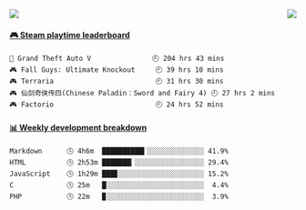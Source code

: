 <p>
<!--   <img src="https://moe-counter.anyfan.repl.co/get/@github.readme"> -->
  <img src="https://api.anyfan.top/count/?name=anyfan">
  <img src="https://weather-icon.anyfan.repl.co/@shanghai" align="right">
</p>


<!-- steam-box start -->
#### <a href="https://gist.github.com/2bb05a98c541b99e8793360d7e14488a" target="_blank">🎮 Steam playtime leaderboard</a>
```text
🚓 Grand Theft Auto V               🕘 204 hrs 43 mins
🎮 Fall Guys: Ultimate Knockout     🕘 39 hrs 10 mins
🎮 Terraria                         🕘 31 hrs 30 mins
🎮 仙剑奇侠传四(Chinese Paladin：Sword and Fairy 4) 🕘 27 hrs 2 mins
🎮 Factorio                         🕘 24 hrs 52 mins
```
<!-- Powered by https://github.com/YouEclipse/steam-box . -->
<!-- steam-box end -->



<!-- waka-box start -->
#### <a href="https://gist.github.com/5c5782f031552061812db2d260d88847" target="_blank">📊 Weekly development breakdown</a>
```text
Markdown      🕓 4h6m  ██████████▍░░░░░░░░░░░░░░ 41.9%
HTML          🕓 2h53m ███████▎░░░░░░░░░░░░░░░░░ 29.4%
JavaScript    🕓 1h29m ███▊░░░░░░░░░░░░░░░░░░░░░ 15.2%
C             🕓 25m   █░░░░░░░░░░░░░░░░░░░░░░░░  4.4%
PHP           🕓 22m   ▉░░░░░░░░░░░░░░░░░░░░░░░░  3.9%
```
<!-- Powered by https://github.com/YouEclipse/waka-box-go . -->
<!-- waka-box end -->


<!--
**anyfan/anyfan** is a ✨ _special_ ✨ repository because its `README.md` (this file) appears on your GitHub profile.

Here are some ideas to get you started:

- 🔭 I’m currently working on ...
- 🌱 I’m currently learning ...
- 👯 I’m looking to collaborate on ...
- 🤔 I’m looking for help with ...
- 💬 Ask me about ...
- 📫 How to reach me: ...
- 😄 Pronouns: ...
- ⚡ Fun fact: ...
-->
